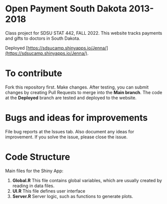 # Open Payment South Dakota 2013-2018
Class project for SDSU STAT 442, FALL 2022. 
This website tracks payments and gifts to doctors in South Dakota. 

Deployed  [https://sdsucamp.shinyapps.io/Jenna/](https://sdsucamp.shinyapps.io/Jenna/).

# To contribute
Fork this repository first. Make changes. After testing, you can submit changes by creating Pull Requests to merge into the **Main branch**. The code at the **Deployed** branch are tested and deployed to the website.

# Bugs and ideas for improvements
File bug reports at the Issues tab.  Also document any ideas for improvement. If you solve the issue, please close the issue.

# Code Structure
Main files for the Shiny App:
1. **Global.R**   This file contains global variables, which are usually created by reading in data files.
2. **UI.R**   This file defines user interface
3. **Server.R** Server logic, such as functions to generate plots.
